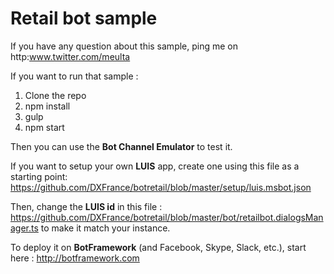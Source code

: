 # Retail bot sample

If you have any question about this sample, ping me on http:www.twitter.com/meulta

If you want to run that sample :
  1. Clone the repo
  2. npm install
  3. gulp
  4. npm start

Then you can use the **Bot Channel Emulator** to test it.

If you want to setup your own **LUIS** app, create one using this file as a starting point: https://github.com/DXFrance/botretail/blob/master/setup/luis.msbot.json

Then, change the **LUIS id** in this file : https://github.com/DXFrance/botretail/blob/master/bot/retailbot.dialogsManager.ts to make it match your instance.

To deploy it on **BotFramework** (and Facebook, Skype, Slack, etc.), start here : http://botframework.com

